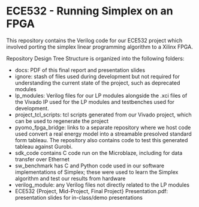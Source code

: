 # ECE532 - Running Simplex on an FPGA

This repository contains the Verilog code for our ECE532 project which involved porting the simplex linear programming algorithm to a Xilinx FPGA.

Repository Design Tree Structure is organized into the following folders:

* docs: PDF of this final report and presentation slides
* ignore: stash of files used during development but not required for understanding the current state of the project, such as deprecated modules
* lp\_modules: Verilog files for our LP modules alongside the .xci files of the Vivado IP used for the LP modules and testbenches used for development.
* project\_tcl\_scripts: tcl scripts generated from our Vivado project, which can be used to regenerate the project
* pyomo\_fpga\_bridge: links to a separate repository where we host code used convert a real energy model into a streamable presolved standard form tableau. The repository also contains code to test this generated tableau against Gurobi.
* sdk\_code contains C code run on the Microblaze, including for data transfer over Ethernet
* sw\_benchmark has C and Python code used in our software implementations of Simplex; these were used to learn the Simplex algorithm and test our results from hardware
* verilog\_module: any Verilog files not directly related to the LP modules
* ECE532 \{Project, Mid-Project, Final Project\} Presentation.pdf: presentation slides for in-class/demo presentations
